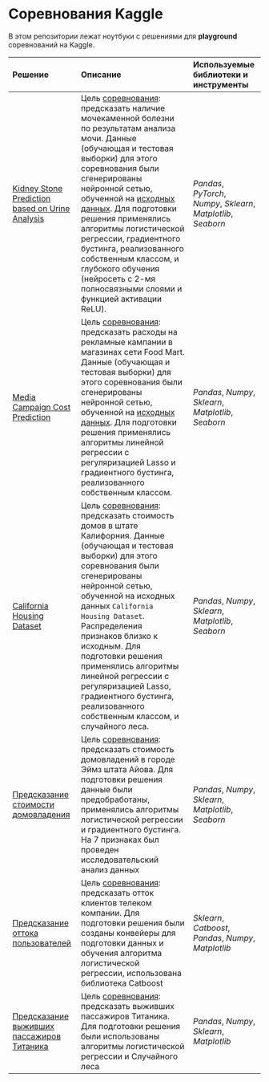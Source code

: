 # Соревнования Kaggle
В этом репозитории лежат ноутбуки с решениями для **playground** соревнований на Kaggle.

| Решение | Описание | Используемые библиотеки и инструменты | 
| :---------------------- | :---------------------- | :---------------------- |
| [Kidney Stone Prediction based on Urine Analysis](https://github.com/aleksandr-del/kaggle-competitions/blob/main/season_3_episode_12.ipynb) | Цель [соревнования](https://www.kaggle.com/competitions/playground-series-s3e12/overview): предсказать наличие мочекаменной болезни по результатам анализа мочи. Данные (обучающая и тестовая выборки) для этого соревнования были сгенерированы нейронной сетью, обученной на [исходных данных](https://www.kaggle.com/datasets/vuppalaadithyasairam/kidney-stone-prediction-based-on-urine-analysis). Для подготовки решения применялись алгоритмы логистической регрессии, градиентного бустинга, реализованного собственным классом, и глубокого обучения (нейросеть с 2-мя полносвязными слоями и функцией активации  ReLU).| *Pandas*, *PyTorch*, *Numpy*, *Sklearn*, *Matplotlib*, *Seaborn* |
| [Media Campaign Cost Prediction](https://github.com/aleksandr-del/kaggle-competitions/blob/main/season_3_episode_11.ipynb) | Цель [соревнования](https://www.kaggle.com/competitions/playground-series-s3e11/overview): предсказать расходы на рекламные кампании в магазинах сети Food Mart. Данные (обучающая и тестовая выборки) для этого соревнования были сгенерированы нейронной сетью, обученной на [исходных данных](https://www.kaggle.com/datasets/gauravduttakiit/media-campaign-cost-prediction). Для подготовки решения применялись алгоритмы линейной регрессии с регуляризацией Lasso и градиентного бустинга, реализованного собственным классом.| *Pandas*, *Numpy*, *Sklearn*, *Matplotlib*, *Seaborn* |
| [California Housing Dataset](https://github.com/aleksandr-del/kaggle-competitions/blob/main/season_3_episode_1.ipynb) | Цель [соревнования](https://www.kaggle.com/competitions/playground-series-s3e1/data): предсказать стоимость домов в штате Калифорния. Данные (обучающая и тестовая выборки) для этого соревнования были сгенерированы нейронной сетью, обученной на исходных данных `California Housing Dataset`. Распределения признаков близко к исходным. Для подготовки решения применялись алгоритмы линейной регрессии с регуляризацией Lasso, градиентного бустинга, реализованного собственным классом, и случайного леса.| *Pandas*, *Numpy*, *Sklearn*, *Matplotlib*, *Seaborn* |
| [Предсказание стоимости домовладения](https://github.com/aleksandr-del/kaggle-competitions/blob/main/house_prices_kaggle.ipynb) | Цель [соревнования](https://www.kaggle.com/competitions/house-prices-advanced-regression-techniques/overview): предсказать стоимость домовладений в городе Эймз штата Айова. Для подготовки решения данные были предобработаны, применялись алгоритмы логистической регрессии и градиентного бустинга.  На 7 признаках был проведен исследовательский анализ данных| *Pandas*, *Numpy*, *Sklearn*, *Matplotlib*, *Seaborn* |
| [Предсказание оттока пользователей](https://github.com/aleksandr-del/kaggle-competitions/blob/main/churn_competition_kaggle.ipynb) | Цель [соревнования](https://www.kaggle.com/competitions/advanced-dls-spring-2021/overview/description): предсказать отток клиентов телеком компании. Для подготовки решения были созданы конвейеры для подготовки данных и обучения алгоритма логистической регрессии, использована библиотека Catboost| *Sklearn*, *Catboost*, *Pandas*, *Numpy*, *Matplotlib* |
| [Предсказание выживших пассажиров Титаника](https://github.com/aleksandr-del/kaggle-competitions/blob/main/titanic_competition_kaggle.ipynb) | Цель [соревнования](https://www.kaggle.com/c/titanic): предсказать выживших пассажиров Титаника. Для подготовки решения были использованы алгоритмы логистической регрессии и Случайного леса | *Pandas*, *Numpy*, *Sklearn*, *Matplotlib* |
